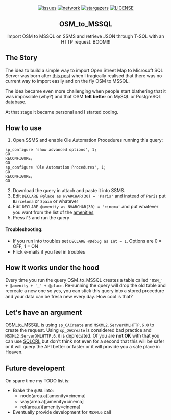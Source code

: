 <p align="center">
  <a href="https://github.com/francesco1119/OSM_to_MSSQL/issues"><img alt="issues" src="https://img.shields.io/github/issues/francesco1119/OSM_to_MSSQL.svg"></a>
  <a href="https://github.com/francesco1119/OSM_to_MSSQL/network"><img alt="network" src="https://img.shields.io/github/forks/francesco1119/OSM_to_MSSQL.svg"></a>
  <a href="https://github.com/francesco1119/OSM_to_MSSQL/stargazers"><img alt="stargazers" src="https://img.shields.io/github/stars/francesco1119/OSM_to_MSSQL.svg"></a>
  <a href="https://github.com/francesco1119/OSM_to_MSSQL/blob/master/LICENSE"><img alt="LICENSE" src="https://img.shields.io/github/license/francesco1119/OSM_to_MSSQL.svg"></a>
</p>
<p align="center">

  <h2 align="center">OSM_to_MSSQL</h2>
  <p align="center">Import OSM to MSSQL on SSMS and retrieve JSON through T-SQL with an HTTP request. BOOM!!!</p>

</p>

The Story
------

The idea to build a simple way to import Open Street Map to Microsoft SQL Server was born after [this post](https://gis.stackexchange.com/questions/172399/downloading-entire-osm-world-dataset-and-import-into-ms-sql) when I tragically realised that there was no current way to import easily and on the fly OSM to MSSQL.

The idea became even more challenging when people start blathering that it was impossible (why?) and that OSM **felt better** on MySQL or PostgreSQL database.

At that stage it became personal and I started coding. 

How to use
------

1) Open SSMS  and enable Ole Automation Procedures running this query:
```
sp_configure 'show advanced options', 1;  
GO  
RECONFIGURE;  
GO  
sp_configure 'Ole Automation Procedures', 1;  
GO  
RECONFIGURE;  
GO
```
2) Download the query in attach and paste it into SSMS.
3) Edit `DECLARE @place as NVARCHAR(30) = 'Paris'` and instead of `Paris` put `Barcelona` or `Spain` or whatever
4) Edit `DECLARE @amenity as NVARCHAR(30) = 'cinema'` and put whatever you want from the list of the [amenities](https://wiki.openstreetmap.org/wiki/Key:amenity)
5) Press `F5` and run the query

#### Troubleshooting:

- If you run into troubles set `DECLARE @Debug as Int = 1`. Options are 0 = OFF, 1 = ON
- Flick e-mails if you feel in troubles

How it works under the hood
------

Every time you run the query OSM_to_MSSQL creates a table called `'OSM_' + @amenity + '_' + @place`.
Re-running the query will drop the old table and recreate a new one so yes, you can stick this query into a stored procedure and your data can be fresh new every day. 
How cool is that? 

Let's have an argument 
------

OSM_to_MSSQL is using `sp_OACreate` and `MSXML2.ServerXMLHTTP.6.0` to create the request.
Using `sp_OACreate` is considered bad practice and `MSXML2.ServerXMLHTTP.6.0` is deprecated.
Of you are **not OK** with that you can use [SQLCRL](http://www.sqlservercentral.com/articles/SQLCLR/177834/) but don't think not even for a second that this will be safer or it will query the API better or faster or it will provide you a safe place in Heaven.

Future developent
------

On spare time my TODO list is:

* Brake the `@URL` into: 
    - node(area.a)[amenity=cinema]
    - way(area.a)[amenity=cinema]
    - rel(area.a)[amenity=cinema]
* Eventually provide development for `MSXML6` call
 


